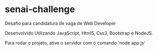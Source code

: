 # senai-challenge
Desafio para candidatura de vaga de Web Developer

Desenvolvido Utilizando JavaScript, Html5, Css3, Bootstrap e NodeJS.

Para rodar o projeto, ative o servidor com o comando 'node app.js'

